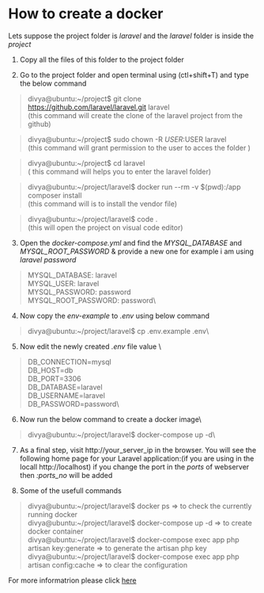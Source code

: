 # How to create a docker

Lets suppose the project folder is *laravel* and the *laravel* folder is inside the *project*

1. Copy all the files of this folder to the project folder

2. Go to the project folder and open terminal using (ctl+shift+T) and type the below command
 > divya@ubuntu:~/project$ git clone https://github.com/laravel/laravel.git laravel\
  (this command will create the clone of the laravel project from the github)

 > divya@ubuntu:~/project$ sudo chown -R $USER:$USER laravel\
 (this command will grant permission to the user to acces the folder )

 > divya@ubuntu:~/project$ cd laravel\
 ( this command will helps you to enter the laravel folder)

 > divya@ubuntu:~/project/laravel$ docker run --rm -v $(pwd):/app composer install\
 (this command will is to install the vendor file)  

 > divya@ubuntu:~/project/laravel$  code .\
 (this will open the project on visual code editor)

3. Open the *docker-compose.yml* and find the *MYSQL_DATABASE* and *MYSQL_ROOT_PASSWORD* & provide a new one for example i am using *laravel* *password*

 > MYSQL_DATABASE: laravel\
 > MYSQL_USER: laravel\
 > MYSQL_PASSWORD: password\
 > MYSQL_ROOT_PASSWORD: password\

4. Now copy the *env-example* to *.env* using below command
 > divya@ubuntu:~/project/laravel$ cp .env.example .env\

5. Now edit the newly created *.env* file value  \
> DB_CONNECTION=mysql\
> DB_HOST=db\
> DB_PORT=3306\
> DB_DATABASE=laravel\
> DB_USERNAME=laravel\
> DB_PASSWORD=password\

6. Now run the below command to create a docker image\
 > divya@ubuntu:~/project/laravel$ docker-compose up -d\

7. As a final step, visit http://your_server_ip in the browser. You will see the following home page for your Laravel application:(if you are using in the locall http://localhost) if you change the port in the *ports* of webserver then  *:ports_no*  will be added

8. Some of the usefull commands
 > divya@ubuntu:~/project/laravel$ docker ps => to check the currently running docker\
 > divya@ubuntu:~/project/laravel$ docker-compose up -d => to create docker container\
 > divya@ubuntu:~/project/laravel$ docker-compose exec app php artisan key:generate => to generate the artisan php key\
 > divya@ubuntu:~/project/laravel$ docker-compose exec app php artisan config:cache => to clear the configuration


For more informatrion please click [here](https://www.digitalocean.com/community/tutorials/how-to-set-up-laravel-nginx-and-mysql-with-docker-compose)
